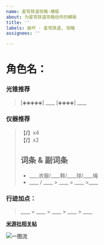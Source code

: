 ```yaml
---
name: 星穹铁道攻略-模板
about: 为星穹铁道攻略创作的模板
title: ''
labels: 崩坏 · 星穹铁道, 攻略
assignees: ''

---
```


# **角色名：**

### 光锥推荐
> [◈◈◈◈◈] ____
> [◈◈◈◈]     ____
### 仪器推荐
> 【____/____】x4  
> 【____/____】x2
> ## 词条 & 副词条
> - ____衣服/____鞋/____球/____绳
> - ____ / ____ > ____ = ____ >____

### 行迹加点：
> ____ = ____ = ____ > ____ > ____

**[米游社相关帖](https://____)**

![一图流](https://____)
